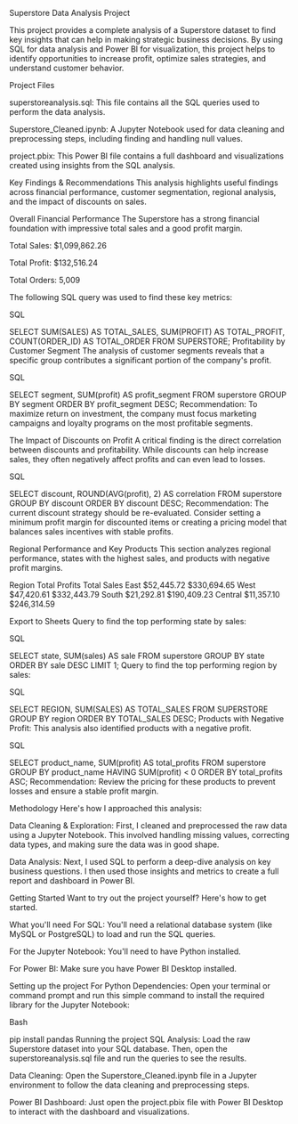 Superstore Data Analysis Project

This project provides a complete analysis of a Superstore dataset to find key insights that can help in making strategic business decisions. By using SQL for data analysis and Power BI for visualization, this project helps to identify opportunities to increase profit, optimize sales strategies, and understand customer behavior.

Project Files

superstoreanalysis.sql: This file contains all the SQL queries used to perform the data analysis.

Superstore_Cleaned.ipynb: A Jupyter Notebook used for data cleaning and preprocessing steps, including finding and handling null values.

project.pbix: This Power BI file contains a full dashboard and visualizations created using insights from the SQL analysis.

Key Findings & Recommendations
This analysis highlights useful findings across financial performance, customer segmentation, regional analysis, and the impact of discounts on sales.

Overall Financial Performance
The Superstore has a strong financial foundation with impressive total sales and a good profit margin.

Total Sales: $1,099,862.26

Total Profit: $132,516.24

Total Orders: 5,009

The following SQL query was used to find these key metrics:

SQL

SELECT SUM(SALES) AS TOTAL_SALES, SUM(PROFIT) AS TOTAL_PROFIT, COUNT(ORDER_ID) AS TOTAL_ORDER FROM SUPERSTORE;
Profitability by Customer Segment
The analysis of customer segments reveals that a specific group contributes a significant portion of the company's profit.

SQL

SELECT segment, SUM(profit) AS profit_segment FROM superstore GROUP BY segment ORDER BY profit_segment DESC;
Recommendation: To maximize return on investment, the company must focus marketing campaigns and loyalty programs on the most profitable segments.

The Impact of Discounts on Profit
A critical finding is the direct correlation between discounts and profitability. While discounts can help increase sales, they often negatively affect profits and can even lead to losses.

SQL

SELECT discount, ROUND(AVG(profit), 2) AS correlation FROM superstore GROUP BY discount ORDER BY discount DESC;
Recommendation: The current discount strategy should be re-evaluated. Consider setting a minimum profit margin for discounted items or creating a pricing model that balances sales incentives with stable profits.

Regional Performance and Key Products
This section analyzes regional performance, states with the highest sales, and products with negative profit margins.

Region	Total Profits	Total Sales
East	$52,445.72	$330,694.65
West	$47,420.61	$332,443.79
South	$21,292.81	$190,409.23
Central	$11,357.10	$246,314.59

Export to Sheets
Query to find the top performing state by sales:

SQL

SELECT state, SUM(sales) AS sale FROM superstore GROUP BY state ORDER BY sale DESC LIMIT 1;
Query to find the top performing region by sales:

SQL

SELECT REGION, SUM(SALES) AS TOTAL_SALES FROM SUPERSTORE GROUP BY region ORDER BY TOTAL_SALES DESC;
Products with Negative Profit: This analysis also identified products with a negative profit.

SQL

SELECT product_name, SUM(profit) AS total_profits FROM superstore GROUP BY product_name HAVING SUM(profit) < 0 ORDER BY total_profits ASC;
Recommendation: Review the pricing for these products to prevent losses and ensure a stable profit margin.

Methodology
Here's how I approached this analysis:

Data Cleaning & Exploration: First, I cleaned and preprocessed the raw data using a Jupyter Notebook. This involved handling missing values, correcting data types, and making sure the data was in good shape.

Data Analysis: Next, I used SQL to perform a deep-dive analysis on key business questions. I then used those insights and metrics to create a full report and dashboard in Power BI.

Getting Started
Want to try out the project yourself? Here's how to get started.

What you'll need
For SQL: You'll need a relational database system (like MySQL or PostgreSQL) to load and run the SQL queries.

For the Jupyter Notebook: You'll need to have Python installed.

For Power BI: Make sure you have Power BI Desktop installed.

Setting up the project
For Python Dependencies: Open your terminal or command prompt and run this simple command to install the required library for the Jupyter Notebook:

Bash

pip install pandas
Running the project
SQL Analysis: Load the raw Superstore dataset into your SQL database. Then, open the superstoreanalysis.sql file and run the queries to see the results.

Data Cleaning: Open the Superstore_Cleaned.ipynb file in a Jupyter environment to follow the data cleaning and preprocessing steps.

Power BI Dashboard: Just open the project.pbix file with Power BI Desktop to interact with the dashboard and visualizations.
